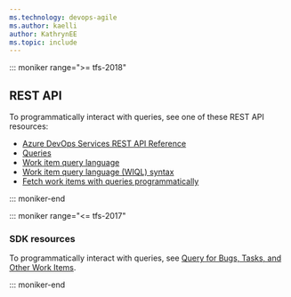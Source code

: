 ```yaml
---
ms.technology: devops-agile
ms.author: kaelli
author: KathrynEE
ms.topic: include
---
```


::: moniker range=">= tfs-2018"

## REST API 

To programmatically interact with queries, see one of these REST API resources:  

- [Azure DevOps Services REST API Reference](/rest/api/azure/devops)
- [Queries](/rest/api/vsts/wit/queries)
- [Work item query language](/rest/api/azure/devops/wit/wiql)
- [Work item query language (WIQL) syntax](/azure/devops/boards/queries/wiql-syntax.md)
- [Fetch work items with queries programmatically](/azure/devops/integrate/quickstarts/work-item-quickstart.md) 


::: moniker-end

::: moniker range="<= tfs-2017"

### SDK resources  

To programmatically interact with queries, see [Query for Bugs, Tasks, and Other Work Items](/previous-versions/visualstudio/visual-studio-2013/bb130306(v=vs.120)).

::: moniker-end